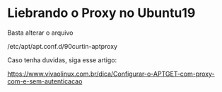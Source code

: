 # Liebrando o Proxy no Ubuntu19

Basta alterar o arquivo

/etc/apt/apt.conf.d/90curtin-aptproxy

Caso tenha duvidas, siga esse artigo: 

https://www.vivaolinux.com.br/dica/Configurar-o-APTGET-com-proxy-com-e-sem-autenticacao
